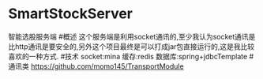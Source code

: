 # SmartStockServer
智能选股服务端
#概述
这个服务端是利用socket通讯的,至少我认为socket通讯是比http通讯是要安全的,另外这个项目最终是可以打成jar包直接运行的,这是我比较喜欢的一种方式.
#技术
socket:mina
缓存:redis
数据库:spring+jdbcTemplate
#通讯类
https://github.com/momo145/TransportModule